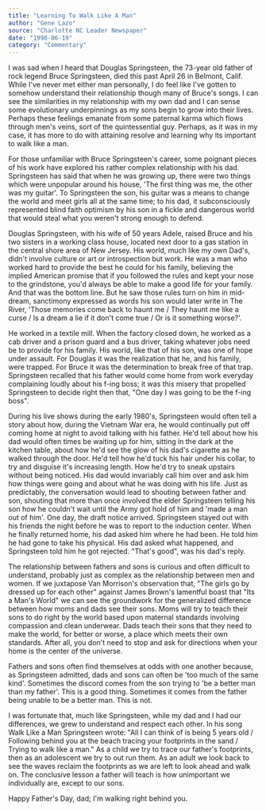 ```yaml
---
title: "Learning To Walk Like A Man"
author: "Gene Lazo"
source: "Charlotte NC Leader Newspaper"
date: "1998-06-19"
category: "Commentary"
---
```


I was sad when I heard that Douglas Springsteen, the 73-year old father of rock legend Bruce Springsteen, died this past April 26 in Belmont, Calif. While I've never met either man personally, I do feel like I've gotten to somehow understand their relationship though many of Bruce's songs. I can see the similarities in my relationship with my own dad and I can sense some evolutionary underpinnings as my sons begin to grow into their lives. Perhaps these feelings emanate from some paternal karma which flows through men's veins, sort of the quintessential guy. Perhaps, as it was in my case, it has more to do with attaining resolve and learning why its important to walk like a man.

For those unfamiliar with Bruce Springsteen's career, some poignant pieces of his work have explored his rather complex relationship with his dad. Springsteen has said that when he was growing up, there were two things which were unpopular around his house, 'The first thing was me, the other was my guitar'. To Springsteen the son, his guitar was a means to change the world and meet girls all at the same time; to his dad, it subconsciously represented blind faith optimism by his son in a fickle and dangerous world that would steal what you weren't strong enough to defend.

Douglas Springsteen, with his wife of 50 years Adele, raised Bruce and his two sisters in a working class house, located next door to a gas station in the central shore area of New Jersey. His world, much like my own Dad's, didn't involve culture or art or introspection but work. He was a man who worked hard to provide the best he could for his family, believing the implied American promise that if you followed the rules and kept your nose to the grindstone, you'd always be able to make a good life for your family. And that was the bottom line. But he saw those rules turn on him in mid-dream, sanctimony expressed as words his son would later write in The River, 'Those memories come back to haunt me / They haunt me like a curse / Is a dream a lie if it don't come true / Or is it something worse?'.

He worked in a textile mill. When the factory closed down, he worked as a cab driver and a prison guard and a bus driver, taking whatever jobs need be to provide for his family. His world, like that of his son, was one of hope under assault. For Douglas it was the realization that he, and his family, were trapped. For Bruce it was the determination to break free of that trap. Springsteen recalled that his father would come home from work everyday complaining loudly about his f-ing boss; it was this misery that propelled Springsteen to decide right then that, "One day I was going to be the f-ing boss".

During his live shows during the early 1980's, Springsteen would often tell a story about how, during the Vietnam War era, he would continually put off coming home at night to avoid talking with his father. He'd tell about how his dad would often times be waiting up for him, sitting in the dark at the kitchen table, about how he'd see the glow of his dad's cigarette as he walked through the door. He'd tell how he'd tuck his hair under his collar, to try and disguise it's increasing length. How he'd try to sneak upstairs without being noticed. His dad would invariably call him over and ask him how things were going and about what he was doing with his life. Just as predictably, the conversation would lead to shouting between father and son, shouting that more than once involved the elder Springsteen telling his son how he couldn't wait until the Army got hold of him and 'made a man out of him'. One day, the draft notice arrived. Springsteen stayed out with his friends the night before he was to report to the induction center. When he finally returned home, his dad asked him where he had been. He told him he had gone to take his physical. His dad asked what happened, and Springsteen told him he got rejected. "That's good", was his dad's reply.

The relationship between fathers and sons is curious and often difficult to understand, probably just as complex as the relationship between men and women. If we juxtapose Van Morrison's observation that, "The girls go by dressed up for each other" against James Brown's lamentful boast that "Its a Man's World" we can see the groundwork for the generalized difference between how moms and dads see their sons. Moms will try to teach their sons to do right by the world based upon maternal standards involving compassion and clean underwear. Dads teach their sons that they need to make the world, for better or worse, a place which meets their own standards. After all, you don't need to stop and ask for directions when your home is the center of the universe.

Fathers and sons often find themselves at odds with one another because, as Springsteen admitted, dads and sons can often be 'too much of the same kind'. Sometimes the discord comes from the son trying to 'be a better man than my father'. This is a good thing. Sometimes it comes from the father being unable to be a better man. This is not.

I was fortunate that, much like Springsteen, while my dad and I had our differences, we grew to understand and respect each other. In his song Walk Like a Man Springsteen wrote: "All I can think of is being 5 years old / Following behind you at the beach tracing your footprints in the sand / Trying to walk like a man." As a child we try to trace our father's footprints, then as an adolescent we try to out run them. As an adult we look back to see the waves reclaim the footprints as we are left to look ahead and walk on. The conclusive lesson a father will teach is how unimportant we individually are, except to our sons.

Happy Father's Day, dad; I'm walking right behind you.
